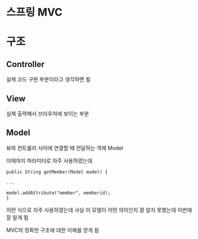 # 스프링 MVC


# 구조

## Controller

실제 코드 구현 부분이라고 생각하면 됨

## View

실제 출력해서 브라우저에 보이는 부분

## Model

뷰와 컨트롤러 사이에 연결할 때 전달하는 객체 Model

이때까지 파라미터로 자주 사용하였는데

```
public String getMember(Model model) {

...

model.addAttribute("member", memberid);
}
```

이런 식으로 자주 사용하였는데 사실 이 모델이 어떤 의미인지 잘 알지 못했는데 이번에 잘 알게 됨

MVC의 정확한 구조에 대한 이해를 얻게 됨